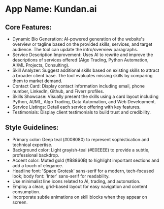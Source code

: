# **App Name**: Kundan.ai

## Core Features:

- Dynamic Bio Generation: AI-powered generation of the website's overview or tagline based on the provided skills, services, and target audience. The tool can update the intro/overview paragraphs.
- Service Description Improvement: Uses AI to rewrite and improve the descriptions of services offered (Algo Trading, Python Automation, AI/ML Projects, Consulting).
- Skill Analyzer: Suggest additional skills based on existing skills to attract a broader client base. The tool evaluates missing skills by comparing them to market demand.
- Contact Card: Display contact information including email, phone number, LinkedIn, Github, and Fiverr profiles.
- Skills Showcase: Visually present the skills using a card layout including Python, AI/ML, Algo Trading, Data Automation, and Web Development.
- Service Listings: Detail each service offering with key features.
- Testimonials: Display client testimonials to build trust and credibility.

## Style Guidelines:

- Primary color: Deep teal (#008080) to represent sophistication and technical expertise.
- Background color: Light grayish-teal (#E0EEEE) to provide a subtle, professional backdrop.
- Accent color: Muted gold (#B8860B) to highlight important sections and add a touch of elegance.
- Headline font: 'Space Grotesk' sans-serif for a modern, tech-focused look; body font: 'Inter' sans-serif for readability.
- Use minimalist line icons related to AI, trading, and automation.
- Employ a clean, grid-based layout for easy navigation and content consumption.
- Incorporate subtle animations on skill blocks when they appear on screen.